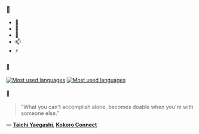 ### 👋

- 🔭
- 🌱
- 💬
- 📫
- ⚡

#### 🧏

[![Most used languages](https://github-readme-stats-aynah.vercel.app/api/top-langs/?username=aynh&theme=solarized-dark&langs_count=6&layout=compact&hide_title=true)](https://github.com/anuraghazra/github-readme-stats#gh-dark-mode-only)
[![Most used languages](https://github-readme-stats-aynah.vercel.app/api/top-langs/?username=aynh&theme=solarized-light&langs_count=6&layout=compact&hide_title=true)](https://github.com/anuraghazra/github-readme-stats#gh-light-mode-only)

#### 💬

> "What you can't accomplish alone, becomes doable when you're with someone else."

&mdash; [**Taichi Yaegashi**](https://myanimelist.net/character.php?q=Taichi%20Yaegashi&cat=character), [**Kokoro Connect**](https://myanimelist.net/search/all?q=Kokoro%20Connect&cat=all)
